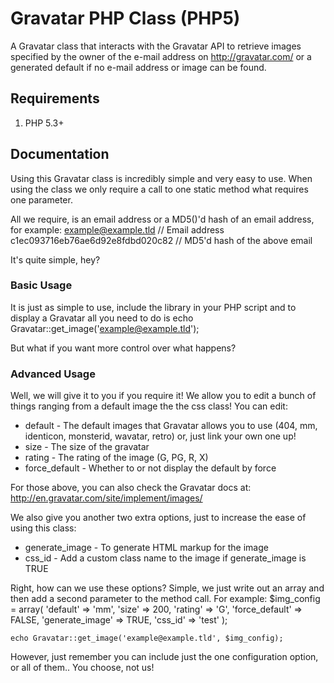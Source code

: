 # Gravatar PHP Class (PHP5)

A Gravatar class that interacts with the Gravatar API to retrieve images specified by the owner of the e-mail address on <http://gravatar.com/> or a generated default if no e-mail address or image can be found.


## Requirements

1. PHP 5.3+


## Documentation

Using this Gravatar class is incredibly simple and very easy to use. When using the class we only require a call to one static method what requires one parameter.

All we require, is an email address or a MD5()'d hash of an email address, for example:
	example@example.tld // Email address
	c1ec093716eb76ae6d92e8fdbd020c82 // MD5'd hash of the above email


It's quite simple, hey?


### Basic Usage

It is just as simple to use, include the library in your PHP script and to display a Gravatar all you need to do is
	echo Gravatar::get_image('example@example.tld');

	
But what if you want more control over what happens?


### Advanced Usage

Well, we will give it to you if you require it! We allow you to edit a bunch of things ranging from a default image the the css class! You can edit:

* default - The default images that Gravatar allows you to use (404, mm, identicon, monsterid, wavatar, retro) or, just link your own one up!
* size - The size of the gravatar
* rating - The rating of the image (G, PG, R, X)
* force_default - Whether to or not display the default by force

For those above, you can also check the Gravatar docs at: <http://en.gravatar.com/site/implement/images/>


We also give you another two extra options, just to increase the ease of using this class:

* generate_image - To generate HTML markup for the image
* css_id - Add a custom class name to the image if generate_image is TRUE
	
	
Right, how can we use these options? Simple, we just write out an array and then add a second parameter to the method call.
For example:
	$img_config = array(
		'default' => 'mm',
		'size' => 200,
		'rating' => 'G',
		'force_default' => FALSE,
		'generate_image' => TRUE,
		'css_id' => 'test'
	);

	echo Gravatar::get_image('example@example.tld', $img_config);

	
However, just remember you can include just the one configuration option, or all of them.. You choose, not us!